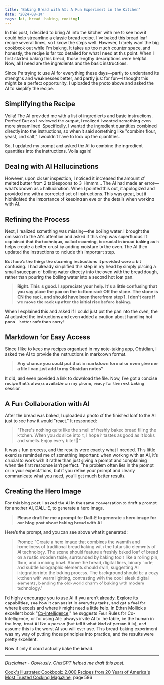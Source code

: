 ```yaml
---
title: 'Baking Bread with AI: A Fun Experiment in the Kitchen'
date: '2024-08-18'
tags: [ai, bread, baking, cooking]
---
```


<script>
    import CloudinaryImage from '$lib/components/CloudinaryImage.svelte'
</script>

<CloudinaryImage public_id="brentdanley.com/bread_ai/ai_bread_hero" alt="Baking bread with AI blog hero image" />

In this post, I decided to bring AI into the kitchen with me to see how it could help streamline a classic bread recipe. I've baked this bread loaf recipe several times, so I know the steps well. However, I rarely want the big cookbook out while I'm baking. It takes up too much counter space, and honestly, the recipe is far too detailed for what I need at this point. When I first started baking this bread, those lengthy descriptions were helpful. Now, all I need are the ingredients and the basic instructions.

<CloudinaryImage public_id="brentdanley.com/bread_ai/bread_cookbook" caption="Cook's Illustrated Cookbook: 2,000 Recipes from 20 Years of America's Most Trusted Cooking Magazine" alt="Cook's Illustrated Cookbook: 2,000 Recipes from 20 Years of America's Most Trusted Cooking Magazine" />

Since I’m trying to use AI for everything these days—partly to understand its strengths and weaknesses better, and partly just for fun—I thought this might be a perfect opportunity. I uploaded the photo above and asked the AI to simplify the recipe.

## Simplifying the Recipe

Voila! The AI provided me with a list of ingredients and basic instructions. Perfect! But as I reviewed the output, I realized I wanted something even more streamlined. Specifically, I wanted the ingredient quantities combined directly into the instructions, so when it said something like "combine flour, yeast, and salt," I wouldn’t have to look up the quantities.

So, I updated my prompt and asked the AI to combine the ingredient quantities into the instructions. Voila again!

## Dealing with AI Hallucinations

However, upon closer inspection, I noticed it increased the amount of melted butter from 2 tablespoons to 3. Hmmm... The AI had made an error—what’s known as a hallucination. When I pointed this out, it apologized and provided me with a corrected set of instructions. This was great, but it highlighted the importance of keeping an eye on the details when working with AI.

## Refining the Process

Next, I realized something was missing—the boiling water. I brought the omission to the AI's attention and asked if this step was superfluous. It explained that the technique, called steaming, is crucial in bread baking as it helps create a better crust by adding moisture to the oven. The AI then updated the instructions to include this important step.

But here’s the thing: the steaming instructions it provided were a bit confusing. I had already simplified this step in my head by simply placing a small saucepan of boiling water directly into the oven with the bread dough, rather than pouring the boiling water into a second hot loaf pan.

> **Right. This is good. I appreciate your help. It's a little confusing that you say place the pan on the bottom rack OR the stone. The stone is ON the rack, and should have been there from step 1. I don't care if we move the rack up after the initial rise before baking.**

When I explained this and asked if I could just put the pan into the oven, the AI adjusted the instructions and even added a caution about handling hot pans—better safe than sorry!

## Markdown for Easy Access

Since I like to keep my recipes organized in my note-taking app, Obsidian, I asked the AI to provide the instructions in markdown format.

> **Any chance you could put that in markdown format or even give me a file I can just add to my Obsidian notes?**

It did, and even provided a link to download the file. Now, I’ve got a concise recipe that’s always available on my phone, ready for the next baking session.

## A Fun Collaboration with AI

After the bread was baked, I uploaded a photo of the finished loaf to the AI just to see how it would "react." It responded:

> "There's nothing quite like the smell of freshly baked bread filling the kitchen. When you do slice into it, I hope it tastes as good as it looks and smells. Enjoy every bite! 🍞"

It was a fun process, and the results were exactly what I needed. This little exercise reminded me of something important: when working with an AI, it’s crucial to work with it rather than just giving a prompt and complaining when the first response isn’t perfect. The problem often lies in the prompt or in your expectations, but if you refine your prompt and clearly communicate what you need, you’ll get much better results.

## Creating the Hero Image

For this blog post, I asked the AI in the same conversation to draft a prompt for another AI, DALL-E, to generate a hero image.

> **Please draft for me a prompt for Dall-E to generate a hero image for our blog post about baking bread with AI.**

Here’s the prompt, and you can see above what it generated:

> Prompt: "Create a hero image that combines the warmth and homeliness of traditional bread baking with the futuristic elements of AI technology. The scene should feature a freshly baked loaf of bread on a rustic wooden table, surrounded by baking tools like a rolling pin, flour, and a mixing bowl. Above the bread, digital lines, binary code, and subtle holographic elements should swirl, suggesting AI integration into the baking process. The background should be a cozy kitchen with warm lighting, contrasting with the cool, sleek digital elements, blending the old-world charm of baking with modern technology."

I’d highly encourage you to use AI if you aren’t already. Explore its capabilities, see how it can assist in everyday tasks, and get a feel for where it excels and where it might need a little help. In Ethan Mollick's excellent book "[Co-Intelligence](https://a.co/d/cZVqRNd)," he suggests Four Rules for Co-Intelligence, or for using AIs: always invite AI to the table, be the human in the loop, treat AI like a person (but tell it what kind of person it is), and assume this is the worst AI you will ever use. This bread-baking experiment was my way of putting those principles into practice, and the results were pretty excellent.

Now if only it could actually bake the bread.

---

_Disclaimer - Obviously, ChatGPT helped me draft this post._

[Cook's Illustrated Cookbook: 2,000 Recipes from 20 Years of America's Most Trusted Cooking Magazine](https://a.co/d/hY3x9SN), page 586

